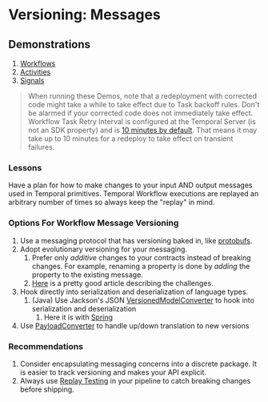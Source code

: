 # Versioning: Messages

## Demonstrations 
1. [Workflows](Workflows.md)
2. [Activities](Activities.md)
3. [Signals](Signals.md)

> When running these Demos, note that a redeployment with corrected code might take a while to take effect due to Task backoff rules.
> Don't be alarmed if your corrected code does not immediately take effect.
> Workflow Task Retry Interval is configured at the Temporal Server (is not an SDK property) and is
> [10 minutes by default](https://github.com/temporalio/temporal/blob/9450b41489d21b45fa33576fc9dec61963a3deed/common/dynamicconfig/constants.go#L1963).
> That means it may take up to 10 minutes for a redeploy to take effect on transient failures.

### Lessons

Have a plan for how to make changes to your input AND output messages used in Temporal primitives.
Temporal Workflow executions are replayed an arbitrary number of times so always keep the "replay" in mind.

### Options For Workflow Message Versioning

1. Use a messaging protocol that has versioning baked in, like [protobufs](https://protobuf.dev/programming-guides/proto3/).
2. Adopt evolutionary versioning for your messaging.
   1. Prefer only _additive_ changes to your contracts instead of breaking changes. For example, renaming a property is done by _adding_ the property to the existing message.
   2. [Here](https://medium.com/expedia-group-tech/handling-incompatible-schema-changes-with-avro-2bc147e26770) is a pretty good article describing the challenges.
3. Hook directly into serialization and deserialization of language types.
   1. (Java) Use Jackson's JSON [VersionedModelConverter](https://jonpeterson.github.io/docs/jackson-module-model-versioning/1.1.1/index.html?com/github/jonpeterson/jackson/module/versioning/JsonVersionedModel.html) to hook into serialization and deserialization 
      1. Here it is with [Spring](https://github.com/jonpeterson/spring-webmvc-model-versioning)
4. Use [PayloadConverter](https://www.javadoc.io/doc/io.temporal/temporal-sdk/latest/io/temporal/common/converter/PayloadConverter.html) to handle up/down translation to new versions

### Recommendations

1. Consider encapsulating messaging concerns into a discrete package. It is easier to track versioning and makes your API explicit.
2. Always use [Replay Testing](https://docs.temporal.io/develop/java/testing-suite#replay) in your pipeline to catch breaking changes before shipping.
